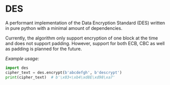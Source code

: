 # DES
A performant implementation of the Data Encryption Standard (DES) written in
pure python with a minimal amount of dependencies. 

Currently, the algorithm only support encryption of one block at the time and
does not support padding. However, support for both ECB, CBC as well as padding
is planned for the future.

*Example usage:*

```python
import des
cipher_text = des.encrypt(b'abcdefgh', b'descrypt')
print(cipher_text)  # b'\x03<\xb4\xd8E\xd98\xa7'
```
